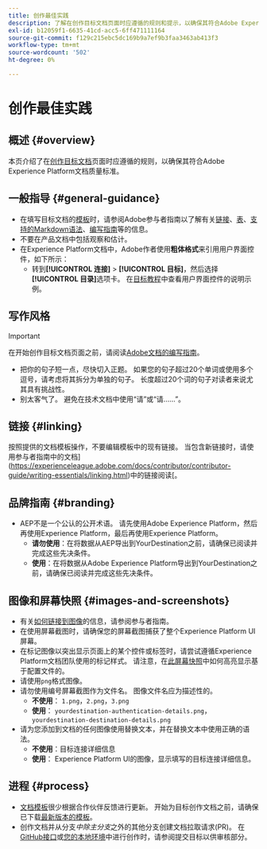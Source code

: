 ```yaml
---
title: 创作最佳实践
description: 了解在创作目标文档页面时应遵循的规则和提示，以确保其符合Adobe Experience Platform文档质量标准。
exl-id: b12059f1-6635-41cd-acc5-6ff471111164
source-git-commit: f129c215ebc5dc169b9a7ef9b3faa3463ab413f3
workflow-type: tm+mt
source-wordcount: '502'
ht-degree: 0%

---
```


# 创作最佳实践

## 概述 {#overview}

本页介绍了在[创作目标文档](./documentation-instructions.md)页面时应遵循的规则，以确保其符合Adobe Experience Platform文档质量标准。

## 一般指导 {#general-guidance}

* 在填写目标文档的[模板](./self-service-template.md)时，请参阅Adobe参与者指南以了解有关[链接](https://experienceleague.adobe.com/docs/contributor/contributor-guide/writing-essentials/linking.html)、[表](https://experienceleague.adobe.com/docs/contributor/contributor-guide/writing-essentials/markdown.html#tables)、[支持的Markdown语法](https://experienceleague.adobe.com/docs/contributor/contributor-guide/writing-essentials/markdown.html)、[编写指南](https://experienceleague.adobe.com/docs/contributor/contributor-guide/writing-essentials/general-writing-guidance.html)等的信息。
* 不要在产品文档中包括观察和估计。
* 在Experience Platform文档中，Adobe作者使用&#x200B;**粗体格式**&#x200B;来引用用户界面控件，如下所示：
   * 转到&#x200B;**[!UICONTROL 连接]** > **[!UICONTROL 目标]**，然后选择&#x200B;**[!UICONTROL 目录]**&#x200B;选项卡。 在[目标教程](https://experienceleague.adobe.com/docs/experience-platform/destinations/ui/activate/activate-batch-profile-destinations.html#select-destination)中查看用户界面控件的说明示例。

## 写作风格

>[!IMPORTANT]
>
>在开始创作目标文档页面之前，请阅读[Adobe文档的编写指南](https://experienceleague.adobe.com/docs/contributor/contributor-guide/writing-essentials/general-writing-guidance.html)。

* 把你的句子短一点，尽快切入正题。 如果您的句子超过20个单词或使用多个逗号，请考虑将其拆分为单独的句子。 长度超过20个词的句子对读者来说尤其具有挑战性。
* 别太客气了。 避免在技术文档中使用“请”或“请……”。

## 链接 {#linking}

按照提供的文档模板操作，不要编辑模板中的现有链接。 当包含新链接时，请使用参与者指南中的文档](https://experienceleague.adobe.com/docs/contributor/contributor-guide/writing-essentials/linking.html)中的链接阅读[。

## 品牌指南 {#branding}

* AEP不是一个公认的公开术语。 请先使用Adobe Experience Platform，然后再使用Experience Platform，最后再使用Experience Platform。
   * **请勿使用**：在将数据从AEP导出到YourDestination之前，请确保已阅读并完成这些先决条件。
   * **使用**：在将数据从Adobe Experience Platform导出到YourDestination之前，请确保已阅读并完成这些先决条件。

## 图像和屏幕快照 {#images-and-screenshots}

* 有关[如何链接到图像](https://experienceleague.adobe.com/docs/contributor/contributor-guide/writing-essentials/markdown.html#images)的信息，请参阅参与者指南。
* 在使用屏幕截图时，请确保您的屏幕截图捕获了整个Experience Platform UI屏幕。
* 在标记图像以突出显示页面上的某个控件或标签时，请尝试遵循Experience Platform文档团队使用的标记样式。 请注意，在[此屏幕快照](/help/destinations/catalog/cloud-storage/amazon-s3.md#export-type-frequency)中如何高亮显示基于配置文件的。
* 请使用`png`格式图像。
* 请勿使用编号屏幕截图作为文件名。 图像文件名应为描述性的。
   * **不使用**： `1.png`，`2.png`，`3.png`
   * **使用**： `yourdestination-authentication-details.png`，`yourdestination-destination-details.png`
* 请为您添加到文档的任何图像使用替换文本，并在替换文本中使用正确的语法。
   * **不使用**：目标连接详细信息
   * **使用**： Experience Platform UI的图像，显示填写的目标连接详细信息。

## 进程 {#process}

* [文档模板](./self-service-template.md)很少根据合作伙伴反馈进行更新。 开始为目标创作文档之前，请确保已下载[最新版本的模板](../assets/docs-framework/yourdestination-template.zip)。
* 创作文档并从分支&#x200B;*中除主分支*&#x200B;之外的其他分支创建文档拉取请求(PR)。 在[GitHub接口](./use-github-interface-to-create-documentation.md#submit-review)或[您的本地环境](./work-in-local-environment.md#submit-review)中进行创作时，请参阅提交目标以供审核部分。
